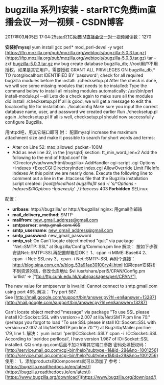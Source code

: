 # bugzilla 系列1安装 - starRTC免费im直播会议一对一视频 - CSDN博客
2017年03月05日 17:04:25[starRTC免费IM直播会议一对一视频](https://me.csdn.net/elesos)阅读数：1270

**安装好mysql**
yum install gcc perl* mod_perl-devel -y
wget [https://ftp.mozilla.org/pub/mozilla.org/webtools/bugzilla-5.0.3.tar.gz](https://ftp.mozilla.org/pub/mozilla.org/webtools/bugzilla-5.0.3.tar.gz)
tar -zxf [bugzilla-5.0.3.tar.gz](https://ftp.mozilla.org/pub/mozilla.org/webtools/bugzilla-5.0.3.tar.gz)
mv bug
create database bugzilla_db;
//root用户不用授权，如果是其它用户，需要授权
GRANT ALL PRIVILEGES ON bugzilla_db.* TO root@localhost IDENTIFIED BY 'password';
check for all required bugzilla modules before the install:
./checksetup.pl
After the check is done, we will see some missing modules that needs to be installed:
Type the command below to install all missing modules automatically:
/usr/bin/perl install-module.pl --all
Lets do a check again to make sure all the modules did install
./checksetup.pl
If all is good, we will get a message to edit the localconfig file for installation.
./localconfig
Make sure you input the correct database name, user, and password we created earlier
Run ./checksetup.pl again
./checksetup.pl
If all is well, checksetup.pl should now successfully configure Bugzilla.

用httpd吧，用其它端口即可
附：
配置mysql
increase the maximum attachment size and make it possible to search for short words and terms:
- Alter on Line 52: max_allowed_packet=100M
- Add as new line 32, in the [mysqld] section: ft_min_word_len=2
Add the following to the end of httpd.conf file
<Directory/var/www/html/bugzilla>
 AddHandler cgi-script .cgi Options +Indexes +ExecCGI DirectoryIndex index.cgi AllowOverride Limit FileInfo Indexes</Directory>
At this point we are nearly done. Execute the following line to comment out a line in the .htaccess file that the Bugzilla installation script
 created:
*[root@localhost bugzilla]# sed -i 's/^Options -Indexes$/#Options -Indexes/g' ./.htaccess*
403
**Forbidden**
SELinux

配置：
- **urlbase**: http://<servername>/bugzilla/ or http://<ip address>/bugzilla/
nginx:
用gmail作邮箱
- **mail_delivery_method**: SMTP
- **mailfrom**: new_gmail_address@gmail.com
- **smtpserver**: ~~smtp.gmail.com:465~~
- **smtp_username**: new_gmail_address@gmail.com
- **smtp_password**: new_gmail_password
- **smtp_ssl**: On
Can't locate object method "quit" via package "Net::SMTP::SSL" at Bugzilla/Config/Common.pm line
解决：
按如下步骤安装Net::SMTP::SSL再配置邮箱后OK！
1、cpan -i MIME::Base64
2、cpan -i Net::SSLeay
3、cpan -i Net::SMTP::SSL
再附个连接：http://blog.sina.com.cn/s/blog_53a91ae30100ry4i.html
如果cpan安装找不到资源的话，修改仓库地址
$vi /usr/share/perl5/CPAN/Config.pm
'urllist' => ["ftp://ftp.cuhk.edu.hk/pub/packages/perl/CPAN/"],

The new value for smtpserver is invalid: Cannot connect to smtp.gmail.com using port 465.
解决：
Try port 587. See [http://mail.google.com/support/bin/answer.py?hl=en&answer=13287](http://mail.google.com/support/bin/answer.py?hl=en&answer=13287)

Can't locate object method "message" via package "To use SSL please install IO::Socket::SSL with version>=2.007 at lib/Net/SMTP.pm line 70." (perhaps you forgot to load "To use SSL please
 install IO::Socket::SSL with version>=2.007 at lib/Net/SMTP.pm line 70."?) at Bugzilla/Mailer.pm line 179, <DATA> line 1.
解决：
yum install 'perl(IO::Socket::SSL)'
cpan -i 
IO::Socket::SSL
According to 'perldoc perllocal', I have version 1.967 of IO::Socket::SSL installed.
QQ
smtp.qq.com后面不加:25等其它端口参数
密码处填授权码：
[http://service.mail.qq.com/cgi-bin/help?subtype=1&&id=28&&no=1001256](http://service.mail.qq.com/cgi-bin/help?subtype=1&&id=28&&no=1001256)
使用：
1，添加products和Components就可以添加了
参考：
[https://bugzilla.readthedocs.io/en/latest/](https://bugzilla.readthedocs.io/en/latest/)
[https://www.bugzilla.org/download/](https://www.bugzilla.org/download/)
